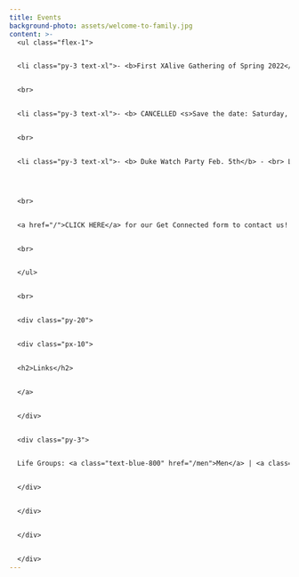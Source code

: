 ```yaml
---
title: Events
background-photo: assets/welcome-to-family.jpg
content: >-
  <ul class="flex-1">


  <li class="py-3 text-xl">- <b>First XAlive Gathering of Spring 2022</b> -<br>Come join us for a time of worship, prayer and fellowship! Join us as we seek the Lord together!<br> Every Wednesday Night @ 7 PM in Union 3206 <br>


  <br>


  <li class="py-3 text-xl">- <b> CANCELLED <s>Save the date: Saturday, January 22 at 7pm</s></b> - <br>


  <br>


  <li class="py-3 text-xl">- <b> Duke Watch Party Feb. 5th</b> - <br> Let's watch our Heels beat Dook on Saturday, February 5th in Union 2420! Tipoff is scheduled for <b>6 PM</b><br>




  <br>


  <a href="/">CLICK HERE</a> for our Get Connected form to contact us!


  <br>


  </ul>


  <br>


  <div class="py-20">


  <div class="px-10">


  <h2>Links</h2>


  </a>


  </div>


  <div class="py-3">


  Life Groups: <a class="text-blue-800" href="/men">Men</a> | <a class="text-blue-800" href="/women">Women</a>


  </div>


  </div>


  </div>


  </div>
---
```

